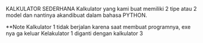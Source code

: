 KALKULATOR SEDERHANA
Kalkulator yang kami buat memiliki 2 tipe atau 2 model dan nantinya akandibuat dalam bahasa PYTHON.

\*\*Note
Kalkulator 1 tidak berjalan karena saat membuat programnya, exe nya ga keluar
Kelakulator 1 diganti dengan kalkulator 3
